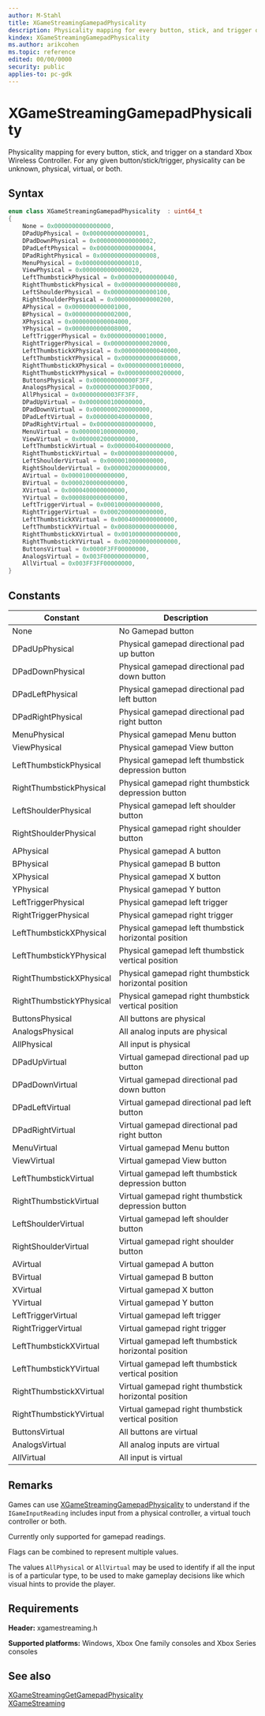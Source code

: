 ```yaml
---
author: M-Stahl
title: XGameStreamingGamepadPhysicality
description: Physicality mapping for every button, stick, and trigger on a standard Xbox Wireless Controller.
kindex: XGameStreamingGamepadPhysicality
ms.author: arikcohen
ms.topic: reference
edited: 00/00/0000
security: public
applies-to: pc-gdk
---
```


# XGameStreamingGamepadPhysicality  

Physicality mapping for every button, stick, and trigger on a standard Xbox Wireless Controller. For any given button/stick/trigger, physicality can be unknown, physical, virtual, or both.
    

## Syntax  
  
```cpp
enum class XGameStreamingGamepadPhysicality  : uint64_t  
{  
    None = 0x0000000000000000,  
    DPadUpPhysical = 0x0000000000000001,  
    DPadDownPhysical = 0x0000000000000002,  
    DPadLeftPhysical = 0x0000000000000004,  
    DPadRightPhysical = 0x0000000000000008,  
    MenuPhysical = 0x0000000000000010,  
    ViewPhysical = 0x0000000000000020,  
    LeftThumbstickPhysical = 0x0000000000000040,  
    RightThumbstickPhysical = 0x0000000000000080,  
    LeftShoulderPhysical = 0x0000000000000100,  
    RightShoulderPhysical = 0x0000000000000200,  
    APhysical = 0x0000000000001000,  
    BPhysical = 0x0000000000002000,  
    XPhysical = 0x0000000000004000,  
    YPhysical = 0x0000000000008000,  
    LeftTriggerPhysical = 0x0000000000010000,  
    RightTriggerPhysical = 0x0000000000020000,  
    LeftThumbstickXPhysical = 0x0000000000040000,  
    LeftThumbstickYPhysical = 0x0000000000080000,  
    RightThumbstickXPhysical = 0x0000000000100000,  
    RightThumbstickYPhysical = 0x0000000000200000,  
    ButtonsPhysical = 0x000000000000F3FF,  
    AnalogsPhysical = 0x00000000003F0000,  
    AllPhysical = 0x00000000003FF3FF,  
    DPadUpVirtual = 0x0000000100000000,  
    DPadDownVirtual = 0x0000000200000000,  
    DPadLeftVirtual = 0x0000000400000000,  
    DPadRightVirtual = 0x0000000800000000,  
    MenuVirtual = 0x0000001000000000,  
    ViewVirtual = 0x0000002000000000,  
    LeftThumbstickVirtual = 0x0000004000000000,  
    RightThumbstickVirtual = 0x0000008000000000,  
    LeftShoulderVirtual = 0x0000010000000000,  
    RightShoulderVirtual = 0x0000020000000000,  
    AVirtual = 0x0000100000000000,  
    BVirtual = 0x0000200000000000,  
    XVirtual = 0x0000400000000000,  
    YVirtual = 0x0000800000000000,  
    LeftTriggerVirtual = 0x0001000000000000,  
    RightTriggerVirtual = 0x0002000000000000,  
    LeftThumbstickXVirtual = 0x0004000000000000,  
    LeftThumbstickYVirtual = 0x0008000000000000,  
    RightThumbstickXVirtual = 0x0010000000000000,  
    RightThumbstickYVirtual = 0x0020000000000000,  
    ButtonsVirtual = 0x0000F3FF00000000,  
    AnalogsVirtual = 0x003F000000000000,  
    AllVirtual = 0x003FF3FF00000000,  
}  
```  
  
## Constants  
  
| Constant | Description |
| --- | --- |
| None | No Gamepad button   |  
| DPadUpPhysical | Physical gamepad directional pad up button |  
| DPadDownPhysical | Physical gamepad directional pad down button   |  
| DPadLeftPhysical | Physical gamepad directional pad left button  |  
| DPadRightPhysical | Physical gamepad directional pad right button   |  
| MenuPhysical | Physical gamepad Menu button   |  
| ViewPhysical | Physical gamepad View button   |  
| LeftThumbstickPhysical | Physical gamepad left thumbstick depression button  |  
| RightThumbstickPhysical | Physical gamepad right thumbstick depression button |  
| LeftShoulderPhysical | Physical gamepad left shoulder button   |  
| RightShoulderPhysical | Physical gamepad right shoulder button  |  
| APhysical | Physical gamepad A button   |  
| BPhysical | Physical gamepad B button  |  
| XPhysical | Physical gamepad X button   |  
| YPhysical | Physical gamepad Y button   |  
| LeftTriggerPhysical | Physical gamepad left trigger  |  
| RightTriggerPhysical | Physical gamepad right trigger   |  
| LeftThumbstickXPhysical | Physical gamepad left thumbstick horizontal position    |  
| LeftThumbstickYPhysical |  Physical gamepad left thumbstick vertical position   |  
| RightThumbstickXPhysical |  Physical gamepad right thumbstick horizontal position |  
| RightThumbstickYPhysical |  Physical gamepad right thumbstick vertical position   |  
| ButtonsPhysical | All buttons are physical  |  
| AnalogsPhysical | All analog inputs are physical  |  
| AllPhysical | All input is physical   |  
| DPadUpVirtual | Virtual gamepad directional pad up button |  
| DPadDownVirtual | Virtual gamepad directional pad down button   |  
| DPadLeftVirtual | Virtual gamepad directional pad left button  |  
| DPadRightVirtual | Virtual gamepad directional pad right button   |  
| MenuVirtual | Virtual gamepad Menu button   |  
| ViewVirtual | Virtual gamepad View button   |  
| LeftThumbstickVirtual | Virtual gamepad left thumbstick depression button  |  
| RightThumbstickVirtual | Virtual gamepad right thumbstick depression button |  
| LeftShoulderVirtual | Virtual gamepad left shoulder button   |  
| RightShoulderVirtual | Virtual gamepad right shoulder button  |  
| AVirtual | Virtual gamepad A button   |  
| BVirtual | Virtual gamepad B button  |  
| XVirtual | Virtual gamepad X button   |  
| YVirtual | Virtual gamepad Y button   |  
| LeftTriggerVirtual | Virtual gamepad left trigger  |  
| RightTriggerVirtual | Virtual gamepad right trigger   |  
| LeftThumbstickXVirtual | Virtual gamepad left thumbstick horizontal position    |  
| LeftThumbstickYVirtual |  Virtual gamepad left thumbstick vertical position   |  
| RightThumbstickXVirtual |  Virtual gamepad right thumbstick horizontal position |  
| RightThumbstickYVirtual |  Virtual gamepad right thumbstick vertical position   |  
| ButtonsVirtual | All buttons are virtual  |  
| AnalogsVirtual | All analog inputs are virtual  |  
| AllVirtual | All input is virtual   |  

## Remarks  
  
Games can use [XGameStreamingGamepadPhysicality](xgamestreaminggamepadphysicality.md) to understand if the `IGameInputReading` includes input from a physical controller, a virtual touch controller or both. 

Currently only supported for gamepad readings.

Flags can be combined to represent multiple values.

The values `AllPhysical` or `AllVirtual` may be used to identify if all the input is of a particular type, to be used to make gameplay decisions like which visual hints to provide the player.


  
## Requirements  
  
**Header:** xgamestreaming.h  
  
**Supported platforms:** Windows, Xbox One family consoles and Xbox Series consoles  
  
## See also  
[XGameStreamingGetGamepadPhysicality](../functions/xgamestreaminggetgamepadphysicality.md)  
[XGameStreaming](../xgamestreaming_members.md)  

  
  